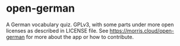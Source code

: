 # open-german
A German vocabulary quiz. GPLv3, with some parts under more open licenses as described in LICENSE file. See https://morris.cloud/open-german for more about the app or how to contribute. 
